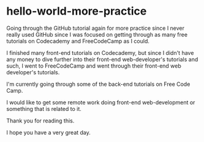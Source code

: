 # hello-world-more-practice
Going through the GitHub tutorial again for more practice since I never really used GitHub since I was focused on getting through as many free tutorials on Codecademy and FreeCodeCamp as I could. 

I finished many front-end tutorials on Codecademy, but since I didn't have any money to dive further into their front-end web-developer's tutorials and such, I went to FreeCodeCamp and went through their front-end web developer's tutorials. 

I'm currently going through some of the back-end tutorials on Free Code Camp.

I would like to get some remote work doing front-end web-development or something that is related to it. 

Thank you for reading this. 

I hope you have a very great day. 
